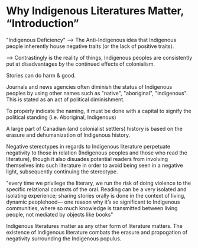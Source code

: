 # Why Indigenous Literatures Matter, “Introduction”

"Indigenous Deficiency" --> The Anti-Indigenous idea that Indigenous people inherently house negative traits (or the lack of positive traits). 

--> Contrastingly is the reality of things, Indigenous peoples are consistently put at disadvantages by the continued effects of colonialism.

Stories can do harm & good. 

Journals and news agencies often diminish the status of Indigenous peoples by using other names such as "native", "aboriginal", "indigenous". This is stated as an act of political diminishment. 

To properly indicate the naming, it must be done with a capital to signify the political standing (i.e. Aboriginal, Indigenous)

A large part of Canadian (and colonialist settlers) history is based on the erasure and dehumanization of Indigenous history.

Negative stereotypes in regards to Indigenous literature perpetuate negativity to those in relation (Indigenous peoples and those who read the literature), though it also disuades potential readers from involving themselves into such literature in order to avoid being seen in a negative light, subsequently continuing the stereotype.

"every time we privilege the literary, we run the
risk of doing violence to the specific relational contexts of the oral.
Reading can be a very isolated and isolating experience; sharing stories orally is done in the context of living, dynamic peoplehood—
one reason why it’s so significant to Indigenous communities, where
so much knowledge is transmitted between living people, not mediated by objects like books"

Indigenous literatures matter as any other form of literature matters. The existence of Indigenous literature combats the erasure and propogation of negativity surrounding the Indigenous populus.